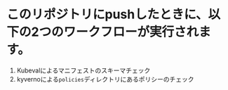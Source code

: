 # このリポジトリにpushしたときに、以下の2つのワークフローが実行されます。
1. Kubevalによるマニフェストのスキーマチェック
1. kyvernoによる`policies`ディレクトリにあるポリシーのチェック
